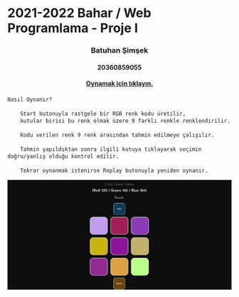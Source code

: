 # 2021-2022 Bahar  / Web Programlama - Proje I

<h3 align="center" color="Darkblue">Batuhan Şimşek</h3>
<h4 align="center" color="Darkblue">20360859055</h4>

<h4 align="center" ><a href="http://colorguessgame.eu5.org" >Oynamak için tıklayın.</a></h6>

    Nasıl Oynanır?

        Start butonuyla rastgele bir RGB renk kodu üretilir,
        kutular birisi bu renk olmak üzere 9 farklı renkle renklendirilir.
        
        Kodu verilen renk 9 renk arasından tahmin edilmeye çalışılır.
        
        Tahmin yapıldıktan sonra ilgili kutuya tıklayarak seçimin doğru/yanlış olduğu kontrol edilir.
        
        Tekrar oynanmak istenirse Replay butonuyla yeniden oynanır. 
      
  
  ![image](Screenshot.png)


